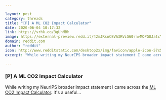 ```yaml
---

layout: post
category: threads
title: "[P] A ML CO2 Impact Calculator"
date: 2020-06-04 10:17:32
link: https://vrhk.co/3gUhMBh
image: https://external-preview.redd.it/42mJRsnCEVA3RViG60rnvMQPGUJatcYwKDhIexqZ99A.jpg?width=1200&height=628.272251309&auto=webp&crop=1200:628.272251309,smart&s=0f746e538e7e6ae2ee5dd16a14ede6fb86f125b1
domain: reddit.com
author: "reddit"
icon: http://www.redditstatic.com/desktop2x/img/favicon/apple-icon-57x57.png
excerpt: "While writing my NeurIPS broader impact statement I came across the [ML CO2 Impact Calculator](<https://mlco2.github.io/impact/>). It's a useful..."

---
```


### [P] A ML CO2 Impact Calculator

While writing my NeurIPS broader impact statement I came across the [ML CO2 Impact Calculator](<https://mlco2.github.io/impact/>). It's a useful...